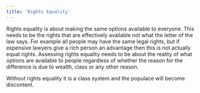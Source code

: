```yaml
---
title: 'Rights Equality'
---
```


Rights equality is about making the same options available to everyone. This needs to be the rights that are effectively available not what the letter of the law says. For example all people may have the same legal rights, but if expensive lawyers give a rich person an advantage then this is not actually equal rights. Assessing rights equality needs to be about the reality of what options are available to people regardless of whether the reason for the difference is due to wealth, class or any other reason.

Without rights equality it is a class system and the populace will become discontent.
